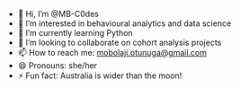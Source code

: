 - 👋 Hi, I’m @MB-C0des
- 👀 I’m interested in behavioural analytics and data science
- 🌱 I’m currently learning Python
- 💞️ I’m looking to collaborate on cohort analysis projects
- 📫 How to reach me: mobolaji.otunuga@gmail.com
- 😄 Pronouns: she/her
- ⚡ Fun fact: Australia is wider than the moon!

<!---
MB-C0des/MB-C0des is a ✨ special ✨ repository because its `README.md` (this file) appears on your GitHub profile.
You can click the Preview link to take a look at your changes.
--->
